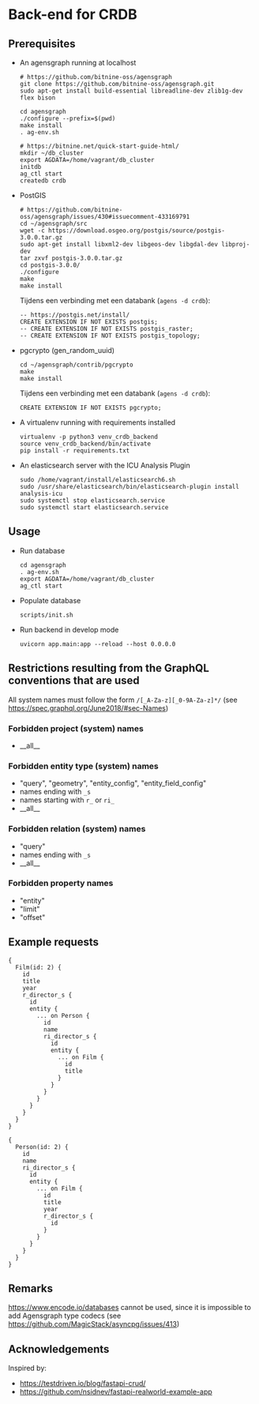 # Back-end for CRDB

## Prerequisites

* An agensgraph running at localhost

    ```
    # https://github.com/bitnine-oss/agensgraph
    git clone https://github.com/bitnine-oss/agensgraph.git
    sudo apt-get install build-essential libreadline-dev zlib1g-dev flex bison

    cd agensgraph
    ./configure --prefix=$(pwd)
    make install
    . ag-env.sh

    # https://bitnine.net/quick-start-guide-html/
    mkdir ~/db_cluster
    export AGDATA=/home/vagrant/db_cluster
    initdb
    ag_ctl start
    createdb crdb
    ```

* PostGIS

    ```
    # https://github.com/bitnine-oss/agensgraph/issues/430#issuecomment-433169791
    cd ~/agensgraph/src
    wget -c https://download.osgeo.org/postgis/source/postgis-3.0.0.tar.gz
    sudo apt-get install libxml2-dev libgeos-dev libgdal-dev libproj-dev
    tar zxvf postgis-3.0.0.tar.gz
    cd postgis-3.0.0/
    ./configure
    make
    make install
    ```

    Tijdens een verbinding met een databank (`agens -d crdb`):
    ```
    -- https://postgis.net/install/
    CREATE EXTENSION IF NOT EXISTS postgis;
    -- CREATE EXTENSION IF NOT EXISTS postgis_raster;
    -- CREATE EXTENSION IF NOT EXISTS postgis_topology;
    ```

* pgcrypto (gen_random_uuid)

    ```
    cd ~/agensgraph/contrib/pgcrypto
    make
    make install
    ```

    Tijdens een verbinding met een databank (`agens -d crdb`):
    ```
    CREATE EXTENSION IF NOT EXISTS pgcrypto;
    ```

* A virtualenv running with requirements installed

    ```
    virtualenv -p python3 venv_crdb_backend
    source venv_crdb_backend/bin/activate
    pip install -r requirements.txt
    ```

* An elasticsearch server with the ICU Analysis Plugin

    ```
    sudo /home/vagrant/install/elasticsearch6.sh
    sudo /usr/share/elasticsearch/bin/elasticsearch-plugin install analysis-icu
    sudo systemctl stop elasticsearch.service
    sudo systemctl start elasticsearch.service
    ```

## Usage

* Run database

    ```
    cd agensgraph
    . ag-env.sh
    export AGDATA=/home/vagrant/db_cluster
    ag_ctl start
    ```

* Populate database

    ```
    scripts/init.sh
    ```

* Run backend in develop mode

    ```
    uvicorn app.main:app --reload --host 0.0.0.0
    ```

## Restrictions resulting from the GraphQL conventions that are used

All system names must follow the form `/[_A-Za-z][_0-9A-Za-z]*/` (see https://spec.graphql.org/June2018/#sec-Names)

### Forbidden project (system) names
* \_\_all\_\_

### Forbidden entity type (system) names
* "query", "geometry", "entity_config", "entity_field_config"
* names ending with `_s`
* names starting with `r_` or `ri_`
* \_\_all\_\_

### Forbidden relation (system) names
* "query"
* names ending with `_s`
* \_\_all\_\_

### Forbidden property names
* "entity"
* "limit"
* "offset"

## Example requests
```
{
  Film(id: 2) {
    id
    title
    year
    r_director_s {
      id
      entity {
        ... on Person {
          id
          name
          ri_director_s {
            id
            entity {
              ... on Film {
                id
                title
              }
            }
          }
        }
      }
    }
  }
}
```

```
{
  Person(id: 2) {
    id
    name
    ri_director_s {
      id
      entity {
        ... on Film {
          id
          title
          year
          r_director_s {
            id
          }
        }
      }
    }
  }
}
```

## Remarks
https://www.encode.io/databases cannot be used, since it is impossible to add Agensgraph type codecs (see https://github.com/MagicStack/asyncpg/issues/413)

## Acknowledgements

Inspired by:
* https://testdriven.io/blog/fastapi-crud/
* https://github.com/nsidnev/fastapi-realworld-example-app
